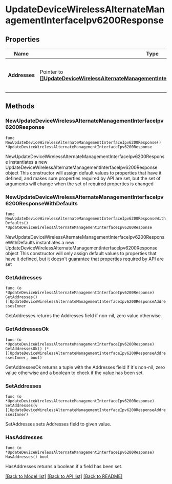 # UpdateDeviceWirelessAlternateManagementInterfaceIpv6200Response

## Properties

Name | Type | Description | Notes
------------ | ------------- | ------------- | -------------
**Addresses** | Pointer to [**[]UpdateDeviceWirelessAlternateManagementInterfaceIpv6200ResponseAddressesInner**](UpdateDeviceWirelessAlternateManagementInterfaceIpv6200ResponseAddressesInner.md) | configured alternate management interface addresses | [optional] 

## Methods

### NewUpdateDeviceWirelessAlternateManagementInterfaceIpv6200Response

`func NewUpdateDeviceWirelessAlternateManagementInterfaceIpv6200Response() *UpdateDeviceWirelessAlternateManagementInterfaceIpv6200Response`

NewUpdateDeviceWirelessAlternateManagementInterfaceIpv6200Response instantiates a new UpdateDeviceWirelessAlternateManagementInterfaceIpv6200Response object
This constructor will assign default values to properties that have it defined,
and makes sure properties required by API are set, but the set of arguments
will change when the set of required properties is changed

### NewUpdateDeviceWirelessAlternateManagementInterfaceIpv6200ResponseWithDefaults

`func NewUpdateDeviceWirelessAlternateManagementInterfaceIpv6200ResponseWithDefaults() *UpdateDeviceWirelessAlternateManagementInterfaceIpv6200Response`

NewUpdateDeviceWirelessAlternateManagementInterfaceIpv6200ResponseWithDefaults instantiates a new UpdateDeviceWirelessAlternateManagementInterfaceIpv6200Response object
This constructor will only assign default values to properties that have it defined,
but it doesn't guarantee that properties required by API are set

### GetAddresses

`func (o *UpdateDeviceWirelessAlternateManagementInterfaceIpv6200Response) GetAddresses() []UpdateDeviceWirelessAlternateManagementInterfaceIpv6200ResponseAddressesInner`

GetAddresses returns the Addresses field if non-nil, zero value otherwise.

### GetAddressesOk

`func (o *UpdateDeviceWirelessAlternateManagementInterfaceIpv6200Response) GetAddressesOk() (*[]UpdateDeviceWirelessAlternateManagementInterfaceIpv6200ResponseAddressesInner, bool)`

GetAddressesOk returns a tuple with the Addresses field if it's non-nil, zero value otherwise
and a boolean to check if the value has been set.

### SetAddresses

`func (o *UpdateDeviceWirelessAlternateManagementInterfaceIpv6200Response) SetAddresses(v []UpdateDeviceWirelessAlternateManagementInterfaceIpv6200ResponseAddressesInner)`

SetAddresses sets Addresses field to given value.

### HasAddresses

`func (o *UpdateDeviceWirelessAlternateManagementInterfaceIpv6200Response) HasAddresses() bool`

HasAddresses returns a boolean if a field has been set.


[[Back to Model list]](../README.md#documentation-for-models) [[Back to API list]](../README.md#documentation-for-api-endpoints) [[Back to README]](../README.md)


